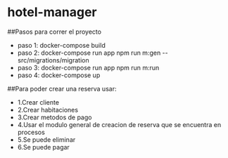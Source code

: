 ﻿# hotel-manager
 ##Pasos para correr el proyecto
 - paso 1: docker-compose build
 - paso 2: docker-compose run app npm run  m:gen -- src/migrations/migration
 - paso 3: docker-compose run app npm run  m:run
 - paso 4: docker-compose up
 
 
 ##Para poder crear una reserva usar: 
 - 1.Crear cliente
 - 2.Crear habitaciones
 - 3.Crear metodos de pago
 - 4.Usar el modulo general de creacion de reserva que se encuentra en procesos
 - 5.Se puede eliminar
 - 6.Se puede pagar
